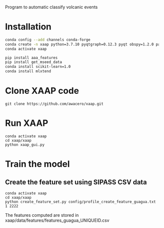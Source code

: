 Program to automatic classify volcanic events

# Installation

``` bash
conda config --add channels conda-forge
conda create -n xaap python=3.7.10 pyqtgraph=0.12.3 pyqt obspy=1.2.0 pandas -y
conda activate xaap

pip install aaa_features
pip install get_mseed_data
conda install scikit-learn=1.0
conda install mlxtend
```


# Clone XAAP code
```
git clone https://github.com/awacero/xaap.git

```


# Run XAAP
```
conda activate xaap
cd xaap/xaap
python xaap_gui.py 
```

# Train the model 

## Create the feature set using SIPASS CSV data

```
conda activate xaap 
cd xaap/xaap
python create_feature_set.py config/profile_create_feature_guagua.txt 1 2222
```
The features computed are stored in xaap/data/features/features_guagua_UNIQUEID.csv
